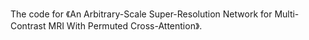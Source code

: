 The code for 《An Arbitrary-Scale Super-Resolution Network for Multi-Contrast MRI With Permuted Cross-Attention》.
